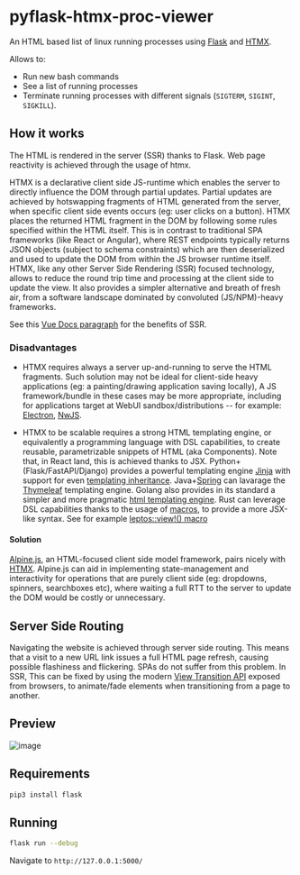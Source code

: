 # pyflask-htmx-proc-viewer

An HTML based list of linux running processes using [Flask](https://flask.palletsprojects.com/en/2.3.x/) and [HTMX](https://htmx.org/).

Allows to:

- Run new bash commands
- See a list of running processes
- Terminate running processes with different signals (`SIGTERM`, `SIGINT`, `SIGKILL`).

## How it works

The HTML is rendered in the server (SSR) thanks to Flask.
Web page reactivity is achieved through the usage of htmx.

HTMX is a declarative client side JS-runtime which enables the server to directly influence the DOM through partial updates.
Partial updates are achieved by hotswapping fragments of HTML generated from the server,
when specific client side events occurs (eg: user clicks on a button).
HTMX places the returned HTML fragment in the DOM by following some rules specified within the HTML itself.
This is in contrast to traditional SPA frameworks (like React or Angular), where REST endpoints typically returns
JSON objects (subject to schema constraints) which are then deserialized and used to update the DOM
from within the JS browser runtime itself.
HTMX, like any other Server Side Rendering (SSR) focused technology,
allows to reduce the round trip time and processing at the client side to update the view.
It also provides a simpler alternative and breath of fresh air, from a software landscape dominated by convoluted (JS/NPM)-heavy frameworks.

See this [Vue Docs paragraph](https://vuejs.org/guide/scaling-up/ssr.html#why-ssr) for the benefits of SSR.

### Disadvantages

- HTMX requires always a server up-and-running to serve the HTML fragments.
  Such solution may not be ideal for client-side heavy applications (eg: a painting/drawing application saving locally),
  A JS framework/bundle in these cases may be more appropriate, including for applications target at WebUI sandbox/distributions -- for example: [Electron](https://www.electronjs.org/), [NwJS](https://nwjs.io/).

- HTMX to be scalable requires a strong HTML templating engine, or equivalently a programming language with DSL capabilities, to create reusable, parametrizable snippets of HTML (aka Components).
  Note that, in React land, this is achieved thanks to JSX.
  Python+(Flask/FastAPI/Django) provides a powerful templating engine [Jinja](https://jinja.palletsprojects.com/en/3.1.x/) with support for even [templating inheritance](https://jinja.palletsprojects.com/en/3.1.x/templates/#template-inheritance).
  Java+[Spring](https://spring.io/) can lavarage the [Thymeleaf](https://www.thymeleaf.org/) templating engine.
  Golang also provides in its standard a simpler and more pragmatic [html templating engine](https://pkg.go.dev/html/template).
  Rust can leverage DSL capabilities thanks to the usage of [macros](https://doc.rust-lang.org/book/ch19-06-macros.html), to provide a more JSX-like syntax. See for example [leptos::view!() macro](https://docs.rs/leptos/latest/leptos/macro.view.html)

#### Solution

[Alpine.js](https://alpinejs.dev/), an HTML-focused client side model framework, pairs nicely with [HTMX](https://htmx.org/).
Alpine.js can aid in implementing state-management and interactivity for operations that are purely client side (eg: dropdowns, spinners, searchboxes etc),
where waiting a full RTT to the server to update the DOM would be costly or unnecessary.

## Server Side Routing

Navigating the website is achieved through server side routing. This means that a visit to a new URL link issues a full HTML page refresh, causing possible flashiness and flickering.
SPAs do not suffer from this problem.
In SSR, This can be fixed by using the modern [View Transition API](https://developer.mozilla.org/en-US/docs/Web/API/View_Transitions_API) exposed from browsers,
to animate/fade elements when transitioning from a page to another.

## Preview

![image](https://github.com/dparo/pyflask-htmx-proc-viewer/assets/30259883/a841d461-6586-4f2b-97b1-0edb86deb4c5)

## Requirements

```bash
pip3 install flask
```

## Running

```bash
flask run --debug
```

Navigate to `http://127.0.0.1:5000/`
